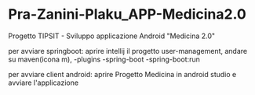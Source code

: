 # Pra-Zanini-Plaku_APP-Medicina2.0
Progetto TIPSIT - Sviluppo applicazione Android "Medicina 2.0"

per avviare springboot: aprire intellij il progetto user-management, andare su maven(icona m), -plugins -spring-boot -spring-boot:run

per avviare client android: aprire Progetto Medicina in android studio e avviare l'applicazione
